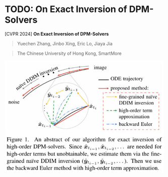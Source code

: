# TODO: On Exact Inversion of DPM-Solvers

[CVPR 2024] **On Exact Inversion of DPM-Solvers**

> Yuechen Zhang, Jinbo Xing, Eric Lo, Jiaya Jia

> The Chinese University of Hong Kong, SmartMore


![](../../assets/inv_dpm_abstract.jpg)
